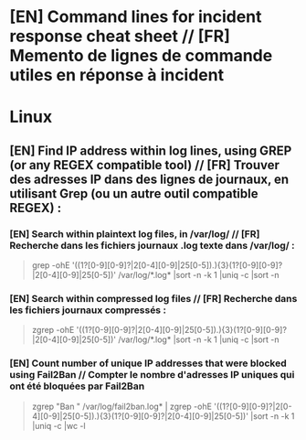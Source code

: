 # [EN] Command lines for incident response cheat sheet // [FR] Memento de lignes de commande utiles en réponse à incident

# Linux 

## [EN] Find IP address within log lines, using GREP (or any REGEX compatible tool) // [FR] Trouver des adresses IP dans des lignes de journaux, en utilisant Grep (ou un autre outil compatible REGEX) :

### [EN] Search within plaintext log files, in /var/log/ // [FR] Recherche dans les fichiers journaux .log texte dans /var/log/ :
 > grep -ohE '((1?[0-9][0-9]?|2[0-4][0-9]|25[0-5])\.){3}(1?[0-9][0-9]?|2[0-4][0-9]|25[0-5])' /var/log/\*.log\* |sort -n -k 1 |uniq -c |sort -n

### [EN] Search within compressed log files // [FR] Recherche dans les fichiers journaux compressés :
> zgrep -ohE '((1?[0-9][0-9]?|2[0-4][0-9]|25[0-5])\.){3}(1?[0-9][0-9]?|2[0-4][0-9]|25[0-5])' /var/log/\*.log\* |sort -n -k 1 |uniq -c |sort -n

### [EN] Count number of unique IP addresses that were blocked using Fail2Ban // Compter le nombre d'adresses IP uniques qui ont été bloquées par Fail2Ban
> zgrep "Ban " /var/log/fail2ban.log* |  zgrep -ohE '((1?[0-9][0-9]?|2[0-4][0-9]|25[0-5])\.){3}(1?[0-9][0-9]?|2[0-4][0-9]|25[0-5])'   |sort -n -k 1 |uniq -c |wc -l

